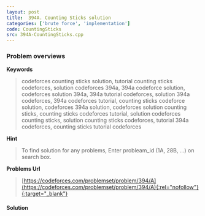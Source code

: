 ```yaml
---
layout: post
title:  394A. Counting Sticks solution
categories: ['brute force', 'implementation']
code: CountingSticks
src: 394A-CountingSticks.cpp
---
```

### **Problem overviews**

**Keywords**
> codeforces counting sticks solution, tutorial counting sticks codeforces, solution codeforces 394a, 394a codeforce solution, codeforces solution 394a, 394a tutorial codeforces, solution 394a codeforces, 394a codeforces tutorial, counting sticks codeforce solution, codeforces 394a solution, codeforces solution counting sticks, counting sticks codeforces tutorial, solution codeforces counting sticks, solution counting sticks codeforces, tutorial 394a codeforces, counting sticks tutorial codeforces

**Hint**
> To find solution for any problems, Enter probleam_id (1A, 28B, ...) on search box. 

**Problems Url**
> [https://codeforces.com/problemset/problem/394/A](https://codeforces.com/problemset/problem/394/A){:rel="nofollow"}{:target="_blank"}

#### **Solution**




